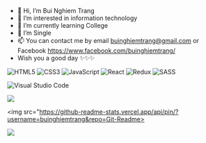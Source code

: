 - 👋 Hi, I’m Bui Nghiem Trang
- 👀 I’m interested in information technology
- 🌱 I’m currently learning College
- 💞️ I’m Single
- 📫 You can contact me by email buinghiemtrang@gmail.com or Facebook https://www.facebook.com/buinghiemtrang/
- Wish you a good day ✨✨✨

![HTML5](https://img.shields.io/badge/html5-%23E34F26.svg?style=for-the-badge&logo=html5&logoColor=white) ![CSS3](https://img.shields.io/badge/css3-%231572B6.svg?style=for-the-badge&logo=css3&logoColor=white) ![JavaScript](https://img.shields.io/badge/javascript-%23323330.svg?style=for-the-badge&logo=javascript&logoColor=%23F7DF1E) ![React](https://img.shields.io/badge/react-%2320232a.svg?style=for-the-badge&logo=react&logoColor=%2361DAFB) ![Redux](https://img.shields.io/badge/redux-%23593d88.svg?style=for-the-badge&logo=redux&logoColor=white) ![SASS](https://img.shields.io/badge/SASS-hotpink.svg?style=for-the-badge&logo=SASS&logoColor=white)

![Visual Studio Code](https://img.shields.io/badge/Visual%20Studio%20Code-0078d7.svg?style=for-the-badge&logo=visual-studio-code&logoColor=white)


<img src="https://github-readme-stats.vercel.app/api/top-langs/?username=buinghiemtrang&theme=tokyonight&layout=&langs_count=4">

<img src="https://github-readme-stats.vercel.app/api/pin/?username=buinghiemtrang&repo=Git-Readme>
          
<img src="https://github-readme-stats.vercel.app/api?username=buinghiemtrang&theme=tokyonight&show_icons=true&count_private=true">
<!---
buinghiemtrang/buinghiemtrang is a ✨ special ✨ repository because its `README.md` (this file) appears on your GitHub profile.
You can click the Preview link to take a look at your changes.
--->
